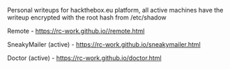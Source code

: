 Personal writeups for hackthebox.eu platform, all active machines have the writeup encrypted with the root hash from /etc/shadow

Remote -
https://rc-work.github.io//remote.html    

SneakyMailer (active) - 
https://rc-work.github.io/sneakymailer.html   

Doctor (active) -
https://rc-work.github.io/doctor.html

